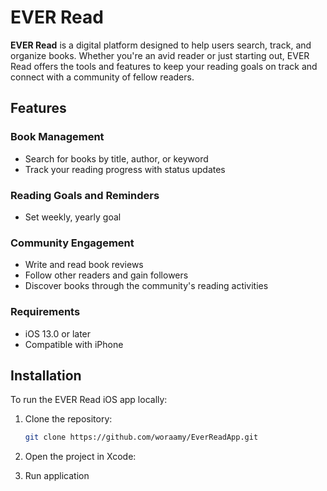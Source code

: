 # EVER Read

**EVER Read** is a digital platform designed to help users search, track, and organize books. Whether you're an avid reader or just starting out, EVER Read offers the tools and features to keep your reading goals on track and connect with a community of fellow readers.

## Features

### Book Management
- Search for books by title, author, or keyword
- Track your reading progress with status updates

### Reading Goals and Reminders
- Set weekly, yearly goal

### Community Engagement
- Write and read book reviews
- Follow other readers and gain followers
- Discover books through the community's reading activities

### Requirements
- iOS 13.0 or later
- Compatible with iPhone

## Installation

To run the EVER Read iOS app locally:

1. Clone the repository:
   ```bash
   git clone https://github.com/woraamy/EverReadApp.git
   ```
2. Open the project in Xcode:

3. Run application


